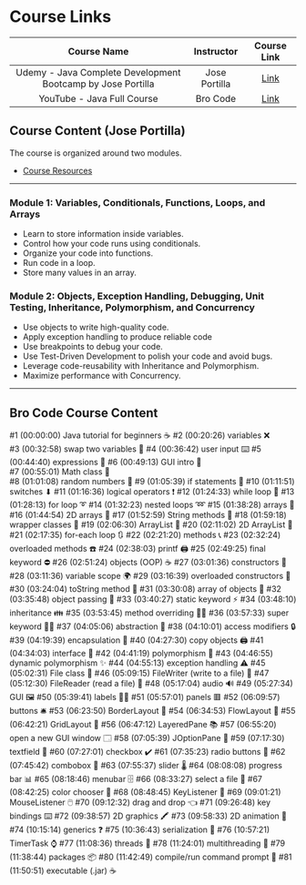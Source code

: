 # Course Links

|                         Course Name                         |  Instructor   |                                 Course Link                                  |
| :---------------------------------------------------------: | :-----------: | :--------------------------------------------------------------------------: |
| Udemy - Java Complete Development Bootcamp by Jose Portilla | Jose Portilla | [Link](https://www.udemy.com/course/the-complete-java-development-bootcamp/) |
|                 YouTube - Java Full Course                  |   Bro Code    |         [Link](https://www.youtube.com/watch?v=xk4_1vDrzzo&t=1982s)          |

## Course Content (Jose Portilla)

The course is organized around two modules.

- [Course Resources](https://www.learnthepart.com/course/2dfda34d-6bbc-4bd5-8f45-d5999de2f514/a0d30d63-16f5-4702-992a-77b560cbeddd)

---

### Module 1: Variables, Conditionals, Functions, Loops, and Arrays

- Learn to store information inside variables.
- Control how your code runs using conditionals.
- Organize your code into functions.
- Run code in a loop.
- Store many values in an array.

### Module 2: Objects, Exception Handling, Debugging, Unit Testing, Inheritance, Polymorphism, and Concurrency

- Use objects to write high-quality code.
- Apply exception handling to produce reliable code
- Use breakpoints to debug your code.
- Use Test-Driven Development to polish your code and avoid bugs.
- Leverage code-reusability with Inheritance and Polymorphism.
- Maximize performance with Concurrency.

---

## Bro Code Course Content

#1 (00:00:00) Java tutorial for beginners ☕
#2 (00:20:26) variables ❌  
#3 (00:32:58) swap two variables 💱
#4 (00:36:42) user input ⌨️
#5 (00:44:40) expressions 🧮
#6 (00:49:13) GUI intro 🚩  
#7 (00:55:01) Math class 📐  
#8 (01:01:08) random numbers 🎲
#9 (01:05:39) if statements 🚧
#10 (01:11:51) switches ⬇
#11 (01:16:36) logical operators ❗
#12 (01:24:33) while loop 🔄
#13 (01:28:13) for loop ➰
#14 (01:32:23) nested loops ➿
#15 (01:38:28) arrays 🚗
#16 (01:44:54) 2D arrays 🚚
#17 (01:52:59) String methods 💬
#18 (01:59:18) wrapper classes 🎁
#19 (02:06:30) ArrayList 🧾
#20 (02:11:02) 2D ArrayList 📜
#21 (02:17:35) for-each loop 🔃
#22 (02:21:20) methods 📞
#23 (02:32:24) overloaded methods ☎️
#24 (02:38:03) printf 🖨️
#25 (02:49:25) final keyword ⛔
#26 (02:51:24) objects (OOP) ☕
#27 (03:01:36) constructors 👷
#28 (03:11:36) variable scope 🌍
#29 (03:16:39) overloaded constructors 🍕
#30 (03:24:04) toString method 🎉
#31 (03:30:08) array of objects 🍱
#32 (03:35:48) object passing 🏬
#33 (03:40:27) static keyword ⚡
#34 (03:48:10) inheritance 👪
#35 (03:53:45) method overriding 🙅‍♂️
#36 (03:57:33) super keyword 🦸‍♂️
#37 (04:05:06) abstraction 👻
#38 (04:10:01) access modifiers 🔒
#39 (04:19:39) encapsulation 💊
#40 (04:27:30) copy objects 🖨️
#41 (04:34:03) interface 🦅
#42 (04:41:19) polymorphism 🏁
#43 (04:46:55) dynamic polymorphism ✨
#44 (04:55:13) exception handling ⚠️
#45 (05:02:31) File class 📁
#46 (05:09:15) FileWriter (write to a file) 📝
#47 (05:12:30) FileReader (read a file) 📖
#48 (05:17:04) audio 🔊
#49 (05:27:34) GUI 🖼️
#50 (05:39:41) labels 👨‍💻
#51 (05:57:01) panels 🟥
#52 (06:09:57) buttons 🛎️
#53 (06:23:50) BorderLayout 🧭
#54 (06:34:53) FlowLayout 🌊
#55 (06:42:21) GridLayout 🔳
#56 (06:47:12) LayeredPane 📚
#57 (06:55:20) open a new GUI window 🗔
#58 (07:05:39) JOptionPane 🛑
#59 (07:17:30) textfield 📛
#60 (07:27:01) checkbox ✔️
#61 (07:35:23) radio buttons 🔘
#62 (07:45:42) combobox 📑
#63 (07:55:37) slider 🌡️
#64 (08:08:08) progress bar 📊
#65 (08:18:46) menubar 🗄️
#66 (08:33:27) select a file 🔎
#67 (08:42:25) color chooser 🎨
#68 (08:48:45) KeyListener 🚀
#69 (09:01:21) MouseListener 🖱️
#70 (09:12:32) drag and drop 👈
#71 (09:26:48) key bindings ⌨️
#72 (09:38:57) 2D graphics 🖍️
#73 (09:58:33) 2D animation 👾
#74 (10:15:14) generics ❓
#75 (10:36:43) serialization 🥣
#76 (10:57:21) TimerTask ⌚
#77 (11:08:36) threads 🧵
#78 (11:24:01) multithreading 🧶
#79 (11:38:44) packages 📦
#80 (11:42:49) compile/run command prompt 💽
#81 (11:50:51) executable (.jar) ☕
